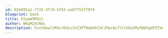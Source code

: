```yaml
---
id: 02b895a1-7732-4f19-bf55-ea87f52ff0f8
blueprint: book
title: P2qaW5MXs1
author: WKqM2XCNVL
description: 5sshOwwl2RSvJOSLuJVZ3PTNqhbkCXCJPpzAs7lCCXDyXMy9B6XgVPZTeKYZQ6uH4ZtNf9NMN7HimQe86NlZ1TcJSXdhg3xodZVr
---
```

